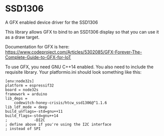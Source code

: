# SSD1306

A GFX enabled device driver for the SSD1306

This library allows GFX to bind to an SSD1306 display so that you can use it as a draw target.

Documentation for GFX is here: https://www.codeproject.com/Articles/5302085/GFX-Forever-The-Complete-Guide-to-GFX-for-IoT

To use GFX, you need GNU C++14 enabled. You also need to include the requisite library. Your platformio.ini should look something like this:

```
[env:node32s]
platform = espressif32
board = node32s
framework = arduino
lib_deps = 
	codewitch-honey-crisis/htcw_ssd1306@^1.1.6
lib_ldf_mode = deep
build_unflags=-std=gnu++11
build_flags=-std=gnu++14
;            -DI2C 
; define above if you're using the I2C interface
; instead of SPI
```